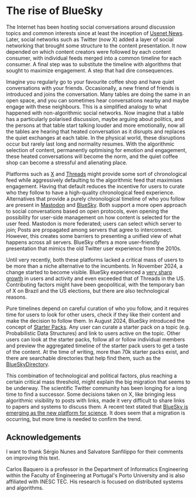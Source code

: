 # The rise of BlueSky

The Internet has been hosting social conversations around discussion topics and common interests since at least the inception of [Usenet News](https://en.wikipedia.org/wiki/Usenet). Later, social networks such as Twitter (now X) added a layer of social networking that brought some structure to the content presentation. It now depended on which content creators were followed by each content consumer, with individual feeds merged into a common timeline for each consumer. A final step was to substitute the timeline with algorithms that sought to maximize engagement. A step that had dire consequences.


Imagine you regularly go to your favourite coffee shop and have quiet conversations with your friends. Occasionally, a new friend of friends is introduced and joins the conversation. Many tables are doing the same in an open space, and you can sometimes hear conversations nearby and maybe engage with these neighbours. This is a simplified analogy to what happened with non-algorithmic social networks. Now imagine that a table has a particularly polarised discussion, maybe arguing about politics, and the persons at that table start talking louder and more emotionally, now all the tables are hearing that heated conversation as it disrupts and replaces the quiet exchanges at each table. In the physical world, these disruptions occur but rarely last long and normality resumes. With the algorithmic selection of content, permanently optimising for emotion and engagement, these heated conversations will become the norm, and the quiet coffee shop can become a stressful and alienating place. 

Platforms such as [X](https://x.com/) and [Threads](https://www.threads.net/) might provide some sort of chronological feed while aggressively defaulting to the algorithmic feed that maximises engagement. Having that default reduces the incentive for users to curate who they follow to have a high-quality chronological feed experience. Alternatives that provide a purely chronological timeline of who you follow are present in [Mastodon](https://en.wikipedia.org/wiki/Mastodon_(social_network)) and [BlueSky](https://bsky.app/). Both support a more open approach to social conversations based on open protocols, even opening the possibility for user-side management on how content is selected for the user feed. Mastodon is more federated; users can select which server to join; Posts are propagated among servers that agree to interconnect. However, this creates some barriers to presenting a unified view of what happens across all servers. BlueSky offers a more user-friendly presentation that mimics the old Twitter user experience from the 2010s. 

Until very recently, both these platforms lacked a critical mass of users to be more than a niche alternative to the incumbents. In November 2024, a change started to become visible. BlueSky experienced a [very sharp growth](https://www.similarweb.com/blog/insights/social-media-news/bluesky-sustained-growth/) in users and activity and even exceeded that of Threads in the US. Contributing factors might have been geopolitical, with the temporary ban of X on Brazil and the US elections, but there are also technological reasons.

Pure timelines depend on careful curation of who you follow, and it requires time for users to look for other users, check if they like their content and make the decision to follow them. In August 2024, BlueSky introduced the concept of [Starter Packs](https://bsky.social/about/blog/06-26-2024-starter-packs). Any user can curate a starter pack on a topic (e.g. Probabilistic Data Structures) and link to users active on the topic. Other users can look at the starter packs, follow all or follow individual members and preview the aggregated timeline of the starter pack users to get a taste of the content. At the time of writing, more than 70k starter packs exist, and there are searchable directories that help find them, such as the [BlueSkyDirectory](https://blueskydirectory.com/starter-packs/all).

This combination of technological and political factors, plus reaching a certain critical mass threshold, might explain the big migration that seems to be underway. The scientific Twitter community has been longing for a long time to find a successor. Some decisions taken on X, like bringing less algorithmic visibility to posts with links, made it very difficult to share links to papers and systems to discuss them. A recent text stated that [BlueSky is emerging as the new platform for science](https://mikeyoungacademy.dk/bluesky-is-emerging-as-the-new-platform-for-science/). It does seem that a migration is occurring, but more time is needed to confirm the trend.    


## Acknowledgements

I want to thank Sérgio Nunes and Salvatore Sanfilippo for their comments on improving this text.

Carlos Baquero is a professor in the Department of Informatics Engineering within the Faculty of Engineering at Portugal's Porto University and is also affiliated with INESC TEC. His research is focused on distributed systems and algorithms.

